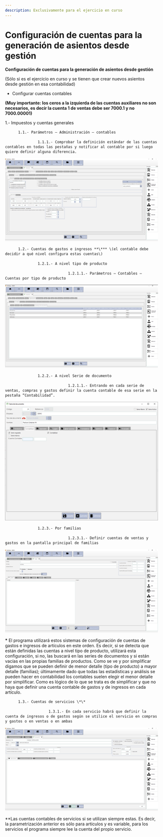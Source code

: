 ```yaml
---
description: Exclusivamente para el ejercicio en curso
---
```


# Configuración de cuentas para la generación de asientos desde gestión

**Configuración de cuentas para la generación de asientos desde gestión**

\(Sólo si es el ejercicio en curso y se tienen que crear nuevos asientos desde gestión en esa contabilidad\)

* Configurar cuentas contables

**\(Muy importante: los ceros a la izquierda de las cuentas auxiliares no son necesarios, es decir la cuenta 1 de ventas debe ser 7000.1 y no 7000.00001\)**

1.- Impuestos y cuentas generales

          1.1.- Parámetros – Administración – contables

                   1.1.1.- Comprobar la definición estándar de las cuentas contables en todas las pestañas y notificar al contable por si luego quiere definir alguna diferencia.

![](../../../.gitbook/assets/imagen%20%282%29.png)

          1.2.- Cuentas de gastos e ingresos **\*** \(el contable debe decidir a qué nivel configura estas cuentas\)

                   1.2.1.- A nivel tipo de producto

                                 1.2.1.1.- Parámetros – Contables – Cuentas por tipo de producto

![](../../../.gitbook/assets/imagen%20%285%29.png)

                   1.2.2.- A nivel Serie de documento

                                 1.2.1.1.- Entrando en cada serie de ventas, compras y gastos definir la cuenta contable de esa serie en la pestaña “Contabilidad”.

![](../../../.gitbook/assets/imagen%20%286%29.png)

                   1.2.3.- Por familias

                                 1.2.3.1.- Definir cuentas de ventas y gastos en la pantalla principal de familias

![](../../../.gitbook/assets/imagen%20%289%29.png)

**\*** El programa utilizará estos sistemas de configuración de cuentas de gastos e ingresos de artículos en este orden. Es decir, si se detecta que están definidas las cuentas a nivel tipo de producto, utilizará esta configuración, si no, las buscará en las series de documentos y si están vacías en las propias familias de productos. Como se ve y por simplificar digamos que se pueden definir de menor detalle \(tipo de producto\) a mayor detalle \(familias\); últimamente dado que todas las estadísticas y análisis se pueden hacer en contabilidad los contables suelen elegir el menor detalle por simplificar. Como es lógico de lo que se trata es de simplificar y que no haya que definir una cuenta contable de gastos y de ingresos en cada artículo.

          1.3.- Cuentas de servicios \*\*

                        1.3.1.- En cada servicio habrá que definir la cuenta de ingresos o de gastos según se utilice el servicio en compras y gastos o en ventas o en ambas

![](../../../.gitbook/assets/imagen%20%283%29.png)

\*\*Las cuentas contables de servicios si se utilizan siempre estas. Es decir, la parametrización anterior es sólo para artículos y es variable, para los servicios el programa siempre lee la cuenta del propio servicio.

